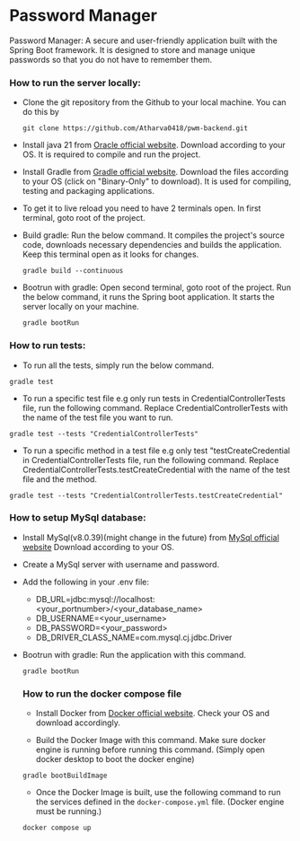 # Password Manager

Password Manager: A secure and user-friendly application built with the Spring Boot framework.
It is designed to store and manage unique passwords so that you do not have to remember them.

### How to run the server locally:

- Clone the git repository from the Github to your local machine. You can do this by

  ```
  git clone https://github.com/Atharva0418/pwm-backend.git
  ```

- Install java 21 from [Oracle official website](https://www.oracle.com/in/java/technologies/downloads/#jdk21-windows). Download according to your OS. It is required to compile and run the project.

- Install Gradle from [Gradle official website](https://gradle.org/install/#manually). Download the files according to your OS (click on "Binary-Only" to download). It is used for compiling, testing and packaging applications.

- To get it to live reload you need to have 2 terminals open. In first terminal, goto root of the project.

- Build gradle: Run the below command. It compiles the project's source code, downloads necessary dependencies and builds the application. Keep this terminal open as it looks for changes.

  ```
  gradle build --continuous
  ```

- Bootrun with gradle: Open second terminal, goto root of the project. Run the below command, it runs the Spring boot application. It starts the server locally on your machine.

  ```
  gradle bootRun
  ```

### How to run tests:

- To run all the tests, simply run the below command.

```
gradle test
```

- To run a specific test file e.g only run tests in CredentialControllerTests file, run the following command.
Replace CredentialControllerTests with the name of the test file you want to run.

```
gradle test --tests "CredentialControllerTests"
```

- To run a specific method in a test file e.g only test "testCreateCredential in CredentialControllerTests file, run the following command. Replace CredentialControllerTests.testCreateCredential with the name of the test file and the method.

```
gradle test --tests "CredentialControllerTests.testCreateCredential"
```

### How to setup MySql database:

- Install MySql(v8.0.39)(might change in the future) from [MySql official website](https://dev.mysql.com/downloads/mysql/)
Download according to your OS.

- Create a MySql server with username and password.

- Add the following in your .env file:

  - DB_URL=jdbc:mysql://localhost:<your_portnumber>/<your_database_name>
  - DB_USERNAME=<your_username>
  - DB_PASSWORD=<your_password>
  - DB_DRIVER_CLASS_NAME=com.mysql.cj.jdbc.Driver

- Bootrun with gradle: Run the application with this command.

  ```
  gradle bootRun
  ```

  ### How to run the docker compose file

  - Install Docker from [Docker official website](https://www.docker.com/). Check your OS and download accordingly.

  - Build the Docker Image with this command. Make sure docker engine is running before running this command. (Simply open docker desktop to boot the docker engine)

  ```
  gradle bootBuildImage
  ```

  - Once the Docker Image is built, use the following command to run the services defined in the `docker-compose.yml` file. (Docker engine must be running.)

  ```
  docker compose up
  ```